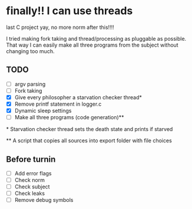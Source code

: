 # finally!! I can use threads
last C project yay, no more norm after this!!!!

I tried making fork taking and thread/processing as pluggable as possible.
That way I can easily make all three programs from the subject without changing too much.



## TODO
 - [ ] argv parsing
 - [ ] Fork taking
 - [X] Give every philosopher a starvation checker thread*
 - [X] Remove printf statement in logger.c
 - [X] Dynamic sleep settings
 - [ ] Make all three programs (code generation)**

\* Starvation checker thread sets the death state and prints if starved

\*\* A script that copies all sources into export folder with file choices

## Before turnin
 - [ ] Add error flags
 - [ ] Check norm
 - [ ] Check subject
 - [ ] Check leaks
 - [ ] Remove debug symbols
